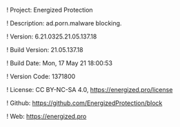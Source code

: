 ! Project: Energized Protection

! Description: ad.porn.malware blocking.

! Version: 6.21.0325.21.05.137.18

! Build Version: 21.05.137.18

! Build Date: Mon, 17 May 21 18:00:53

! Version Code: 1371800

! License: CC BY-NC-SA 4.0, https://energized.pro/license

! Github: https://github.com/EnergizedProtection/block

! Web: https://energized.pro
